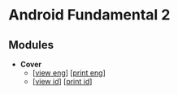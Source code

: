 
# Android Fundamental 2

## Modules

* **Cover** 
  * [[view eng](modules/cover.md)] [<a href="https://gitprint.com/devacademy/android-fundamental-one/blob/master/modules/cover.md" target="_blank">print eng</a>]
  * [[view id](modules/cover-id.md)] [<a href="https://gitprint.com/devacademy/android-fundamental-one/blob/master/modules/cover-id.md" target="_blank">print id</a>]

